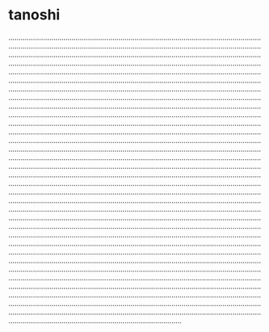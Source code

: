 # tanoshi

.................................................................................................................................................................................................................................................................................................................................................................................................................................................................................................................................................................................................................................................................................................................................................................................................................................................................................................................................................................................................................................................................................................................................................................................................................................................................................................................................................................................................................................................................................................................................................................................................................................................................................................................................................................................................................................................................................................................................................................................................................................................................................................................................................................................................................................................................................................................................................................................................................................................................................................................................................................................................................................................................................................................................................................................................................................................................................................................................................................................................................................................................................................................................................................................................................................................................................................................................................................................................................................................................................................................................................................................................................................................................................................................................................................................................................................................................................................................................................................................................................................................................................................................................................................................................................................................................................................................................................